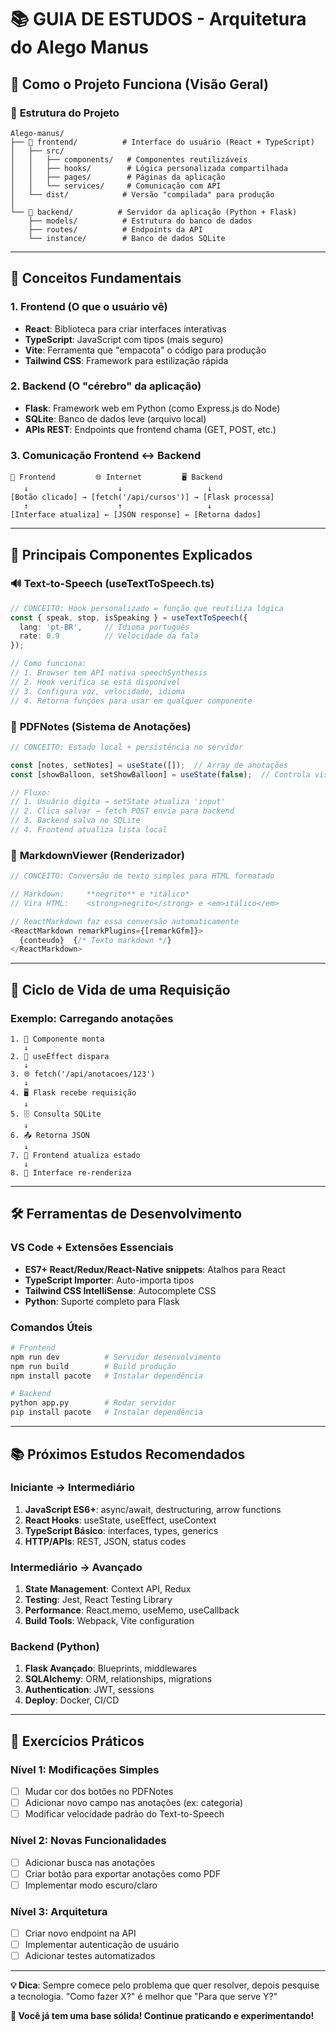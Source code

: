 # 📚 GUIA DE ESTUDOS - Arquitetura do Alego Manus

## 🎯 **Como o Projeto Funciona (Visão Geral)**

### 📁 **Estrutura do Projeto**
```
Alego-manus/
├── 🎨 frontend/          # Interface do usuário (React + TypeScript)
│   ├── src/
│   │   ├── components/   # Componentes reutilizáveis
│   │   ├── hooks/        # Lógica personalizada compartilhada
│   │   ├── pages/        # Páginas da aplicação
│   │   └── services/     # Comunicação com API
│   └── dist/            # Versão "compilada" para produção
│
└── 🔧 backend/          # Servidor da aplicação (Python + Flask)
    ├── models/          # Estrutura do banco de dados
    ├── routes/          # Endpoints da API
    └── instance/        # Banco de dados SQLite
```

---

## 🧠 **Conceitos Fundamentais**

### 1. **Frontend (O que o usuário vê)**
- **React**: Biblioteca para criar interfaces interativas
- **TypeScript**: JavaScript com tipos (mais seguro)
- **Vite**: Ferramenta que "empacota" o código para produção
- **Tailwind CSS**: Framework para estilização rápida

### 2. **Backend (O "cérebro" da aplicação)**
- **Flask**: Framework web em Python (como Express.js do Node)
- **SQLite**: Banco de dados leve (arquivo local)
- **APIs REST**: Endpoints que frontend chama (GET, POST, etc.)

### 3. **Comunicação Frontend ↔ Backend**
```
📱 Frontend         🌐 Internet         🖥️ Backend
   ↓                    ↓                   ↓
[Botão clicado] → [fetch('/api/cursos')] → [Flask processa]
   ↑                    ↑                   ↓
[Interface atualiza] ← [JSON response] ← [Retorna dados]
```

---

## 📝 **Principais Componentes Explicados**

### 🔊 **Text-to-Speech (useTextToSpeech.ts)**
```typescript
// CONCEITO: Hook personalizado = função que reutiliza lógica
const { speak, stop, isSpeaking } = useTextToSpeech({
  lang: 'pt-BR',     // Idioma português
  rate: 0.9          // Velocidade da fala
});

// Como funciona:
// 1. Browser tem API nativa speechSynthesis
// 2. Hook verifica se está disponível
// 3. Configura voz, velocidade, idioma
// 4. Retorna funções para usar em qualquer componente
```

### 📝 **PDFNotes (Sistema de Anotações)**
```typescript
// CONCEITO: Estado local + persistência no servidor

const [notes, setNotes] = useState([]);  // Array de anotações
const [showBalloon, setShowBalloon] = useState(false);  // Controla visibilidade

// Fluxo:
// 1. Usuário digita → setState atualiza 'input'
// 2. Clica salvar → fetch POST envia para backend
// 3. Backend salva no SQLite
// 4. Frontend atualiza lista local
```

### 📄 **MarkdownViewer (Renderizador)**
```typescript
// CONCEITO: Conversão de texto simples para HTML formatado

// Markdown:     **negrito** e *itálico*
// Vira HTML:    <strong>negrito</strong> e <em>itálico</em>

// ReactMarkdown faz essa conversão automaticamente
<ReactMarkdown remarkPlugins={[remarkGfm]}>
  {conteudo}  {/* Texto markdown */}
</ReactMarkdown>
```

---

## 🔄 **Ciclo de Vida de uma Requisição**

### Exemplo: Carregando anotações
```
1. 📱 Componente monta
   ↓
2. 🔄 useEffect dispara
   ↓
3. 🌐 fetch('/api/anotacoes/123')
   ↓
4. 🖥️ Flask recebe requisição
   ↓
5. 🗄️ Consulta SQLite
   ↓
6. 📤 Retorna JSON
   ↓
7. 📱 Frontend atualiza estado
   ↓
8. 🎨 Interface re-renderiza
```

---

## 🛠️ **Ferramentas de Desenvolvimento**

### **VS Code + Extensões Essenciais**
- **ES7+ React/Redux/React-Native snippets**: Atalhos para React
- **TypeScript Importer**: Auto-importa tipos
- **Tailwind CSS IntelliSense**: Autocomplete CSS
- **Python**: Suporte completo para Flask

### **Comandos Úteis**
```bash
# Frontend
npm run dev          # Servidor desenvolvimento
npm run build        # Build produção
npm install pacote   # Instalar dependência

# Backend  
python app.py        # Rodar servidor
pip install pacote   # Instalar dependência
```

---

## 📚 **Próximos Estudos Recomendados**

### **Iniciante → Intermediário**
1. **JavaScript ES6+**: async/await, destructuring, arrow functions
2. **React Hooks**: useState, useEffect, useContext
3. **TypeScript Básico**: interfaces, types, generics
4. **HTTP/APIs**: REST, JSON, status codes

### **Intermediário → Avançado**
1. **State Management**: Context API, Redux
2. **Testing**: Jest, React Testing Library
3. **Performance**: React.memo, useMemo, useCallback
4. **Build Tools**: Webpack, Vite configuration

### **Backend (Python)**
1. **Flask Avançado**: Blueprints, middlewares
2. **SQLAlchemy**: ORM, relationships, migrations
3. **Authentication**: JWT, sessions
4. **Deploy**: Docker, CI/CD

---

## 🎯 **Exercícios Práticos**

### **Nível 1: Modificações Simples**
- [ ] Mudar cor dos botões no PDFNotes
- [ ] Adicionar novo campo nas anotações (ex: categoria)
- [ ] Modificar velocidade padrão do Text-to-Speech

### **Nível 2: Novas Funcionalidades**
- [ ] Adicionar busca nas anotações
- [ ] Criar botão para exportar anotações como PDF
- [ ] Implementar modo escuro/claro

### **Nível 3: Arquitetura**
- [ ] Criar novo endpoint na API
- [ ] Implementar autenticação de usuário
- [ ] Adicionar testes automatizados

---

**💡 Dica**: Sempre comece pelo problema que quer resolver, depois pesquise a tecnologia. "Como fazer X?" é melhor que "Para que serve Y?"

**🚀 Você já tem uma base sólida! Continue praticando e experimentando!**
